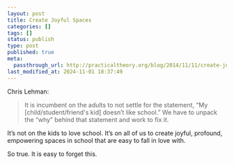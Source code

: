 ```yaml
---
layout: post
title: Create Joyful Spaces
categories: []
tags: []
status: publish
type: post
published: true
meta:
  passthrough_url: http://practicaltheory.org/blog/2014/11/11/create-joyful-space/
last_modified_at: 2024-11-01 18:37:49
---
```


Chris Lehman:


>It is incumbent on the adults to not settle for the statement, “My [child/student/friend's kid] doesn’t like school.” We have to unpack the “why” behind that statement and work to fix it.
  
  
It’s not on the kids to love school. It’s on all of us to create joyful, profound, empowering spaces in school that are easy to fall in love with.



So true. It is easy to forget this.
